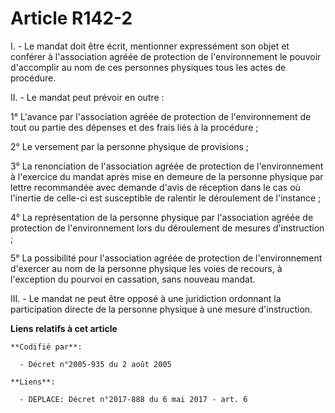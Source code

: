# Article R142-2

I. - Le mandat doit être écrit, mentionner expressément son objet et conférer à l'association agréée de protection de
l'environnement le pouvoir d'accomplir au nom de ces personnes physiques tous les actes de procédure.

II. - Le mandat peut prévoir en outre :

1° L'avance par l'association agréée de protection de l'environnement de tout ou partie des dépenses et des frais liés à la
procédure ;

2° Le versement par la personne physique de provisions ;

3° La renonciation de l'association agréée de protection de l'environnement à l'exercice du mandat après mise en demeure de
la personne physique par lettre recommandée avec demande d'avis de réception dans le cas où l'inertie de celle-ci est
susceptible de ralentir le déroulement de l'instance ;

4° La représentation de la personne physique par l'association agréée de protection de l'environnement lors du déroulement de
mesures d'instruction ;

5° La possibilité pour l'association agréée de protection de l'environnement d'exercer au nom de la personne physique les
voies de recours, à l'exception du pourvoi en cassation, sans nouveau mandat.

III. - Le mandat ne peut être opposé à une juridiction ordonnant la participation directe de la personne physique à une
mesure d'instruction.

**Liens relatifs à cet article**

	**Codifié par**:

	  - Décret n°2005-935 du 2 août 2005

	**Liens**:

	  - DEPLACE: Décret n°2017-888 du 6 mai 2017 - art. 6
